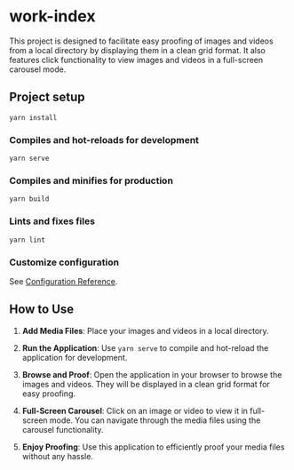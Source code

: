 # work-index

This project is designed to facilitate easy proofing of images and videos from a local directory by displaying them in a clean grid format. It also features click functionality to view images and videos in a full-screen carousel mode.

## Project setup

```
yarn install
```

### Compiles and hot-reloads for development
```
yarn serve
```

### Compiles and minifies for production
```
yarn build
```

### Lints and fixes files
```
yarn lint
```

### Customize configuration
See [Configuration Reference](https://cli.vuejs.org/config/).

## How to Use

1. **Add Media Files**: Place your images and videos in a local directory.

2. **Run the Application**: Use `yarn serve` to compile and hot-reload the application for development.

3. **Browse and Proof**: Open the application in your browser to browse the images and videos. They will be displayed in a clean grid format for easy proofing.

4. **Full-Screen Carousel**: Click on an image or video to view it in full-screen mode. You can navigate through the media files using the carousel functionality.

5. **Enjoy Proofing**: Use this application to efficiently proof your media files without any hassle.
